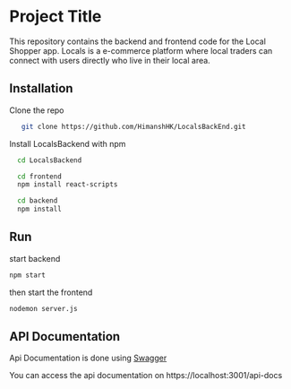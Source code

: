 
# Project Title

This repository contains the backend and frontend code for the Local Shopper app. Locals is a e-commerce platform where local traders can connect with users directly who live in their local area.




## Installation

Clone the repo
```bash
   git clone https://github.com/HimanshHK/LocalsBackEnd.git
```
Install LocalsBackend with npm
```bash
  cd LocalsBackend
```
```bash
  cd frontend
  npm install react-scripts
```
```bash
  cd backend
  npm install
```

    
## Run

start backend
```bash
npm start
```
then start the frontend
```bash 
nodemon server.js
```




## API Documentation

Api Documentation is done using [Swagger](https://swagger.io)

You can access the api documentation on https://localhost:3001/api-docs

